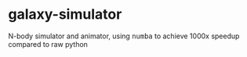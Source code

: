 # galaxy-simulator
N-body simulator and animator, using <TT>numba</TT> to achieve 1000x speedup compared to raw python

